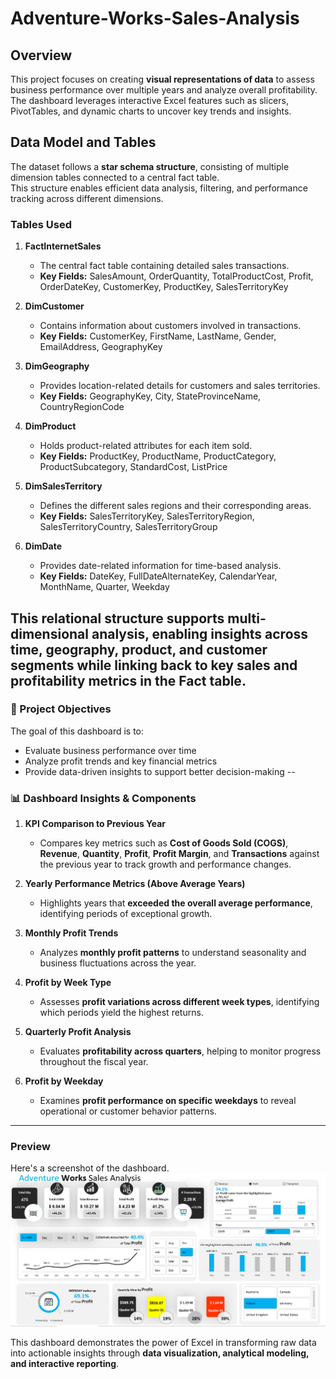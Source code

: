 # Adventure-Works-Sales-Analysis

## Overview

This project focuses on creating **visual representations of data** to assess business performance over multiple years and analyze overall profitability.  
The dashboard leverages interactive Excel features such as slicers, PivotTables, and dynamic charts to uncover key trends and insights.

## Data Model and Tables

The dataset follows a **star schema structure**, consisting of multiple dimension tables connected to a central fact table.  
This structure enables efficient data analysis, filtering, and performance tracking across different dimensions.

### Tables Used

1. **FactInternetSales**  
   - The central fact table containing detailed sales transactions.  
   - **Key Fields:** SalesAmount, OrderQuantity, TotalProductCost, Profit, OrderDateKey, CustomerKey, ProductKey, SalesTerritoryKey  

2. **DimCustomer**  
   - Contains information about customers involved in transactions.  
   - **Key Fields:** CustomerKey, FirstName, LastName, Gender, EmailAddress, GeographyKey  

3. **DimGeography**  
   - Provides location-related details for customers and sales territories.  
   - **Key Fields:** GeographyKey, City, StateProvinceName, CountryRegionCode  

4. **DimProduct**  
   - Holds product-related attributes for each item sold.  
   - **Key Fields:** ProductKey, ProductName, ProductCategory, ProductSubcategory, StandardCost, ListPrice  

5. **DimSalesTerritory**  
   - Defines the different sales regions and their corresponding areas.  
   - **Key Fields:** SalesTerritoryKey, SalesTerritoryRegion, SalesTerritoryCountry, SalesTerritoryGroup  

6. **DimDate**  
   - Provides date-related information for time-based analysis.  
   - **Key Fields:** DateKey, FullDateAlternateKey, CalendarYear, MonthName, Quarter, Weekday  

This relational structure supports multi-dimensional analysis, enabling insights across **time, geography, product, and customer segments** while linking back to key sales and profitability metrics in the Fact table.
--

### 🎯 Project Objectives
The goal of this dashboard is to:
- Evaluate business performance over time
- Analyze profit trends and key financial metrics
- Provide data-driven insights to support better decision-making
--

### 📊 Dashboard Insights & Components

1. **KPI Comparison to Previous Year**  
   - Compares key metrics such as **Cost of Goods Sold (COGS)**, **Revenue**, **Quantity**, **Profit**, **Profit Margin**, and **Transactions** against the previous year to track growth and performance changes.

2. **Yearly Performance Metrics (Above Average Years)**  
   - Highlights years that **exceeded the overall average performance**, identifying periods of exceptional growth.

3. **Monthly Profit Trends**  
   - Analyzes **monthly profit patterns** to understand seasonality and business fluctuations across the year.

4. **Profit by Week Type**  
   - Assesses **profit variations across different week types**, identifying which periods yield the highest returns.

5. **Quarterly Profit Analysis**  
   - Evaluates **profitability across quarters**, helping to monitor progress throughout the fiscal year.

6. **Profit by Weekday**  
   - Examines **profit performance on specific weekdays** to reveal operational or customer behavior patterns.

---

### Preview 
Here's a screenshot of the dashboard.
![Dashboard Screenshot](dashboard_preview.png)


This dashboard demonstrates the power of Excel in transforming raw data into actionable insights through **data visualization, analytical modeling, and interactive reporting**.

